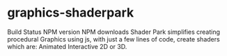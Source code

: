 # graphics-shaderpark
Build Status NPM version NPM downloads  Shader Park simplifies creating procedural Graphics using js, with just a few lines of code, create shaders which are:  Animated Interactive 2D or 3D.
